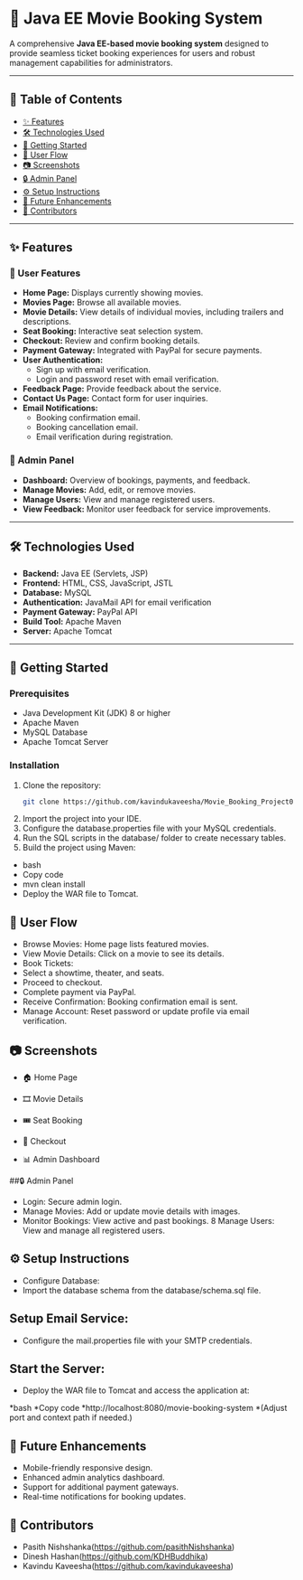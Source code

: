 # 🎥 Java EE Movie Booking System

A comprehensive **Java EE-based movie booking system** designed to provide seamless ticket booking experiences for users and robust management capabilities for administrators.

---

## 📜 Table of Contents
- [✨ Features](#-features)
- [🛠️ Technologies Used](#️-technologies-used)
- [🚀 Getting Started](#-getting-started)
- [📖 User Flow](#-user-flow)
- [📷 Screenshots](#-screenshots)
- [🔒 Admin Panel](#-admin-panel)
- [⚙️ Setup Instructions](#️-setup-instructions)
- [🌟 Future Enhancements](#-future-enhancements)
- [👥 Contributors](#-contributors)

---

## ✨ Features

### 🚶 User Features
- **Home Page:** Displays currently showing movies.
- **Movies Page:** Browse all available movies.
- **Movie Details:** View details of individual movies, including trailers and descriptions.
- **Seat Booking:** Interactive seat selection system.
- **Checkout:** Review and confirm booking details.
- **Payment Gateway:** Integrated with PayPal for secure payments.
- **User Authentication:**
  - Sign up with email verification.
  - Login and password reset with email verification.
- **Feedback Page:** Provide feedback about the service.
- **Contact Us Page:** Contact form for user inquiries.
- **Email Notifications:**
  - Booking confirmation email.
  - Booking cancellation email.
  - Email verification during registration.

### 🔑 Admin Panel
- **Dashboard:** Overview of bookings, payments, and feedback.
- **Manage Movies:** Add, edit, or remove movies.
- **Manage Users:** View and manage registered users.
- **View Feedback:** Monitor user feedback for service improvements.

---

## 🛠️ Technologies Used

- **Backend:** Java EE (Servlets, JSP)
- **Frontend:** HTML, CSS, JavaScript, JSTL
- **Database:** MySQL
- **Authentication:** JavaMail API for email verification
- **Payment Gateway:** PayPal API
- **Build Tool:** Apache Maven
- **Server:** Apache Tomcat

---

## 🚀 Getting Started

### Prerequisites
- Java Development Kit (JDK) 8 or higher
- Apache Maven
- MySQL Database
- Apache Tomcat Server

### Installation

1. Clone the repository:
   ```bash
   git clone https://github.com/kavindukaveesha/Movie_Booking_Project002.git
2. Import the project into your IDE.
3. Configure the database.properties file with your MySQL credentials.
4. Run the SQL scripts in the database/ folder to create necessary tables.
5. Build the project using Maven:
* bash
* Copy code
* mvn clean install
* Deploy the WAR file to Tomcat.

## 📖 User Flow
* Browse Movies: Home page lists featured movies.
* View Movie Details: Click on a movie to see its details.
* Book Tickets:
* Select a showtime, theater, and seats.
* Proceed to checkout.
* Complete payment via PayPal.
* Receive Confirmation: Booking confirmation email is sent.
* Manage Account: Reset password or update profile via email verification.
  
## 📷 Screenshots
* 🏠 Home Page


* 🎞️ Movie Details


* 🎟️ Seat Booking


* 🛒 Checkout
  

* 📊 Admin Dashboard


##🔒 Admin Panel
* Login: Secure admin login.
* Manage Movies: Add or update movie details with images.
* Monitor Bookings: View active and past bookings.
8 Manage Users: View and manage all registered users.
  
## ⚙️ Setup Instructions
* Configure Database:
* Import the database schema from the database/schema.sql file.

## Setup Email Service:
* Configure the mail.properties file with your SMTP credentials.

## Start the Server:
* Deploy the WAR file to Tomcat and access the application at:

*bash
*Copy code
*http://localhost:8080/movie-booking-system
*(Adjust port and context path if needed.)

## 🌟 Future Enhancements
* Mobile-friendly responsive design.
* Enhanced admin analytics dashboard.
* Support for additional payment gateways.
* Real-time notifications for booking updates.
  
## 👥 Contributors
* Pasith Nishshanka(https://github.com/pasithNishshanka)
* Dinesh Hashan(https://github.com/KDHBuddhika)
* Kavindu Kaveesha(https://github.com/kavindukaveesha)

